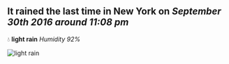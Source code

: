 ## It rained the last time in New York on *September 30th 2016 around 11:08 pm*
💧  **light rain** *Humidity 92%*

![light rain](http://openweathermap.org/img/w/10n.png)

